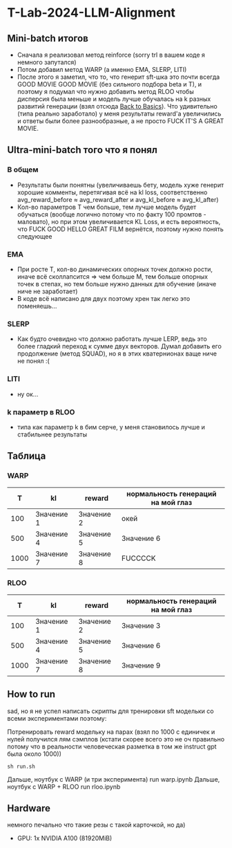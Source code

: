 # T-Lab-2024-LLM-Alignment

## Mini-batch итогов
- Сначала я реализовал метод reinforce (sorry trl в вашем коде я немного запутался)
- Потом добавил метод WARP (а именно EMA, SLERP, LITI)
- После этого я заметил, что то, что генерит sft-шка это почти всегда GOOD MOVIE GOOD MOVIE (без сильного подбора beta и T), и поэтому я подумал что нужно добавить метод RLOO чтобы дисперсия была меньше и модель лучше обучалась на k разных развитий генерации (взял отсюда [Back to Basics](https://arxiv.org/pdf/2402.14740)). Что удивительно (типа реально заработало) у меня результаты reward'а увеличились и ответы были более разнообразные, а не просто FUCK IT'S A GREAT MOVIE.

## Ultra-mini-batch того что я понял
### В общем
- Результаты были понятны (увеличиваешь бету, модель хуже генерит хорошие комменты, перетягивая всё на kl loss, соответственно avg_reward_before &asymp; avg_reward_after и avg_kl_before &asymp; avg_kl_after)
- Кол-во параметров T чем больше, тем лучше модель будет обучаться (вообще логично потому что по факту 100 промтов - маловато), но при этом увеличивается KL Loss, и есть вероятность, что FUCK GOOD HELLO GREAT FILM вернётся, поэтому нужно понять следующее
### EMA
- При росте T, кол-во динамических опорных точек должно рости, иначе всё сколлапсится => чем больше M, тем больше опорных точек в степах, но тем больше нужно данных для обучение (иначе ниче не заработает)
- В коде всё написано для двух поэтому хрен так легко это поменяешь...
### SLERP 
- Как будто очевидно что должно работать лучше LERP, ведь это более гладкий переход к сумме двух векторов. Думал добавить его продолжение (метод SQUAD), но я в этих кватернионах ваще ниче не понял :(
### LITI 
- ну ок...
### k параметр в RLOO
- типа как параметр k в бим серче, у меня становилось лучше и стабильнее результаты

## Таблица

### WARP

| T  | kl          | reward      | нормальность генераций на мой глаз |
|----|-------------|-------------|-------------------------------------|
| 100 | Значение 1  | Значение 2  | окей                               |
| 500 | Значение 4  | Значение 5  | Значение 6                         |
| 1000 | Значение 7  | Значение 8  | FUCCCCK                           |

### RLOO

| T  | kl          | reward      | нормальность генераций на мой глаз |
|----|-------------|-------------|-------------------------------------|
| 100 | Значение 1  | Значение 2  | Значение 3                         |
| 500 | Значение 4  | Значение 5  | Значение 6                         |
| 1000 | Значение 7  | Значение 8  | Значение 9                        |


## How to run
sad, но я не успел написать скрипты для тренировки sft модельки со всеми экспериментами поэтому:

Потренировать reward модельку на парах (взял по 1000 с единичек и нулей получился лям сэмплов (кстати скорее всего это не оч правильно потому что в реальности человеческая разметка в том же instruct gpt была около 1000))
```
sh run.sh
```
Дальше, ноутбук с WARP (и три эксперимента)
run warp.ipynb
Дальше, ноутбук с WARP + RLOO
run rloo.ipynb



## Hardware
немного печально что такие резы с такой карточкой, но да)
- GPU: 1x NVIDIA A100 (81920MiB)
